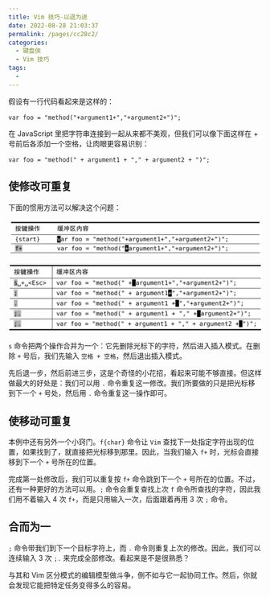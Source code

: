```yaml
---
title: Vim 技巧-以退为进
date: 2022-08-28 21:03:37
permalink: /pages/cc28c2/
categories:
  - 键盘侠
  - Vim 技巧
tags:
  -
---
```


假设有一行代码看起来是这样的：

```
var foo = "method("+argument1+","+argument2+")";
```

在 JavaScript 里把字符串连接到一起从来都不美观，但我们可以像下面这样在 + 号前后各添加一个空格，让肉眼更容易识别：

```
var foo = "method(" + argument1 + "," + argument2 + ")";
```

## 使修改可重复

下面的惯用方法可以解决这个问题：

![](../../.vuepress/public/img/vim/054.png)

![](../../.vuepress/public/img/vim/055.png)

`s` 命令把两个操作合并为一个：它先删除光标下的字符，然后进入插入模式。在删除 `+` 号后，我们先输入 `空格 + 空格`，然后退出插入模式。

先后退一步，然后前进三步，这是个奇怪的小花招，看起来可能不够直接。但这样做最大的好处是：我们可以用 `.` 命令重复这一修改。我们所要做的只是把光标移到下一个 `+` 号处，然后用 `.` 命令重复这一操作即可。

## 使移动可重复

本例中还有另外一个小窍门。`f{char}` 命令让 `Vim` 查找下一处指定字符出现的位置，如果找到了，就直接把光标移到那里。因此，当我们输入 `f+` 时，光标会直接移到下一个 `+` 号所在的位置。

完成第一处修改后，我们可以重复按 `f+` 命令跳到下一个 `+` 号所在的位置。不过，还有一种更好的方法可以用。`;` 命令会重复查找上次 `f` 命令所查找的字符，因此我们用不着输入 4 次 `f+`，而是只用输入一次，后面跟着再用 3 次 `;` 命令。

## 合而为一

`;` 命令带我们到下一个目标字符上，而 `.` 命令则重复上次的修改。因此，我们可以连续输入 3 次 `;.` 来完成全部修改。看起来是不是很熟悉？

与其和 Vim 区分模式的编辑模型做斗争，倒不如与它一起协同工作。然后，你就会发现它能把特定任务变得多么的容易。
